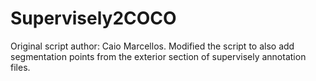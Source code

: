 # Supervisely2COCO
Original script author: Caio Marcellos. Modified the script to also add segmentation points from the exterior section of supervisely annotation files.
